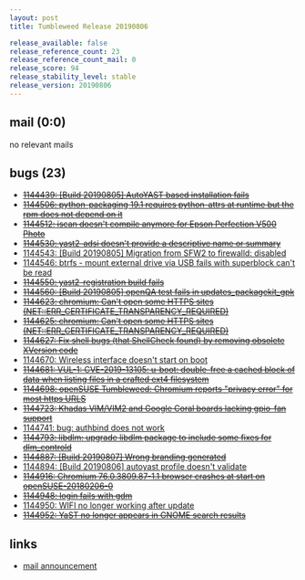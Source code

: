 ```yaml
---
layout: post
title: Tumbleweed Release 20190806

release_available: false
release_reference_count: 23
release_reference_count_mail: 0
release_score: 94
release_stability_level: stable
release_version: 20190806
---
```


## mail (0:0)

no relevant mails

## bugs (23)

<!--more-->

- ~~[1144439: \[Build 20190805\] AutoYAST based installation fails](https://bugzilla.opensuse.org/show_bug.cgi?id=1144439)~~
- ~~[1144506: python-packaging 19.1 requires python-attrs at runtime but the rpm does not depend on it](https://bugzilla.opensuse.org/show_bug.cgi?id=1144506)~~
- ~~[1144512: iscan doesn't compile anymore for Epson Perfection V500 Photo](https://bugzilla.opensuse.org/show_bug.cgi?id=1144512)~~
- ~~[1144530: yast2-adsi doesn't provide a descriptive name or summary](https://bugzilla.opensuse.org/show_bug.cgi?id=1144530)~~
- [1144543: \[Build 20190805\] Migration from SFW2 to firewalld: disabled](https://bugzilla.opensuse.org/show_bug.cgi?id=1144543)
- [1144546: btrfs - mount external drive via USB fails with superblock can't be read](https://bugzilla.opensuse.org/show_bug.cgi?id=1144546)
- ~~[1144550: yast2-registration build fails](https://bugzilla.opensuse.org/show_bug.cgi?id=1144550)~~
- ~~[1144560: \[Build 20190805\] openQA test fails in updates_packagekit_gpk](https://bugzilla.opensuse.org/show_bug.cgi?id=1144560)~~
- ~~[1144623: chromium: Can't open some HTTPS sites (NET::ERR_CERTIFICATE_TRANSPARENCY_REQUIRED)](https://bugzilla.opensuse.org/show_bug.cgi?id=1144623)~~
- ~~[1144625: chromium: Can't open some HTTPS sites (NET::ERR_CERTIFICATE_TRANSPARENCY_REQUIRED)](https://bugzilla.opensuse.org/show_bug.cgi?id=1144625)~~
- ~~[1144627: Fix shell bugs (that ShellCheck found) by removing obsolete XVersion code](https://bugzilla.opensuse.org/show_bug.cgi?id=1144627)~~
- [1144670: Wireless interface doesn't start on boot](https://bugzilla.opensuse.org/show_bug.cgi?id=1144670)
- ~~[1144681: VUL-1: CVE-2019-13105: u-boot: double-free a cached block of data when listing files in a crafted ext4 filesystem](https://bugzilla.opensuse.org/show_bug.cgi?id=1144681)~~
- ~~[1144698: openSUSE Tumbleweed: Chromium reports "privacy error" for most https URLS](https://bugzilla.opensuse.org/show_bug.cgi?id=1144698)~~
- ~~[1144723: Khadas VIM/VIM2 and Google Coral boards lacking gpio-fan support](https://bugzilla.opensuse.org/show_bug.cgi?id=1144723)~~
- [1144741: bug: authbind does not work](https://bugzilla.opensuse.org/show_bug.cgi?id=1144741)
- ~~[1144793: libdlm: upgrade libdlm package to include some fixes for dlm_controld](https://bugzilla.opensuse.org/show_bug.cgi?id=1144793)~~
- ~~[1144887: \[Build 20190807\] Wrong branding generated](https://bugzilla.opensuse.org/show_bug.cgi?id=1144887)~~
- [1144894: \[Build 20190806\] autoyast profile doesn't validate](https://bugzilla.opensuse.org/show_bug.cgi?id=1144894)
- ~~[1144916: Chromium 76.0.3809.87-1.1 browser crashes at start on openSUSE-20180206-0](https://bugzilla.opensuse.org/show_bug.cgi?id=1144916)~~
- ~~[1144948: login fails with gdm](https://bugzilla.opensuse.org/show_bug.cgi?id=1144948)~~
- [1144950: WIFI no longer working after update](https://bugzilla.opensuse.org/show_bug.cgi?id=1144950)
- ~~[1144952: YaST no longer appears in GNOME search results](https://bugzilla.opensuse.org/show_bug.cgi?id=1144952)~~



## links

- [mail announcement](https://lists.opensuse.org/opensuse-factory/2019-08/msg00060.html)
